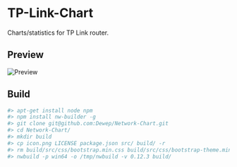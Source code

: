 # TP-Link-Chart
Charts/statistics for TP Link router.

## Preview
![Preview](https://github.com/Dewep/TP-Link-Chart/raw/master/assets/preview.png)

## Build
```bash
#> apt-get install node npm
#> npm install nw-builder -g
#> git clone git@github.com:Dewep/Network-Chart.git
#> cd Network-Chart/
#> mkdir build
#> cp icon.png LICENSE package.json src/ build/ -r
#> rm build/src/css/bootstrap.min.css build/src/css/bootstrap-theme.min.css
#> nwbuild -p win64 -o /tmp/nwbuild -v 0.12.3 build/
```
